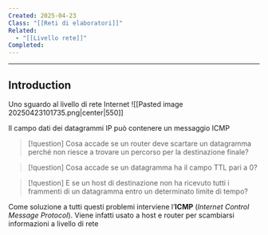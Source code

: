 ```yaml
---
Created: 2025-04-23
Class: "[[Reti di elaboratori]]"
Related:
  - "[[Livello rete]]"
Completed:
---
```

---
## Introduction
Uno sguardo al livello di rete Internet
![[Pasted image 20250423101735.png|center|550]]

Il campo dati dei datagrammi IP può contenere un messaggio ICMP

>[!question] Cosa accade se un router deve scartare un datagramma perché non riesce a trovare un percorso per la destinazione finale?

>[!question] Cosa accade se un datagramma ha il campo TTL  pari a $0$?

>[!question] E se un host di destinazione non ha ricevuto tutti i frammenti di un datagramma entro un determinato limite di tempo?

Come soluzione a tutti questi problemi interviene l’**ICMP** (*Internet Control Message Protocol*). Viene infatti usato a host e router per scambiarsi informazioni a livello di rete